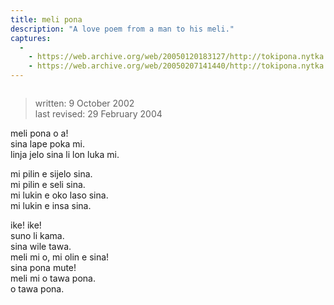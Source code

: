 ```yaml
---
title: meli pona
description: "A love poem from a man to his meli."
captures:
  -
    - https://web.archive.org/web/20050120183127/http://tokipona.nytka.org:80/text/meli.html
    - https://web.archive.org/web/20050207141440/http://tokipona.nytka.org:80/text/meli.html
---
```

<img />

> written: 9 October 2002  
> last revised: 29 February 2004

meli pona o a!  
sina lape poka mi.  
linja jelo sina li lon luka mi.

mi pilin e sijelo sina.  
mi pilin e seli sina.  
mi lukin e oko laso sina.  
mi lukin e insa sina.

ike! ike!  
suno li kama.  
sina wile tawa.  
meli mi o, mi olin e sina!  
sina pona mute!  
meli mi o tawa pona.  
o tawa pona. 
